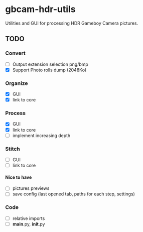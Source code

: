 # gbcam-hdr-utils

Utilities and GUI for processing HDR Gameboy Camera pictures.


## TODO

### Convert
- [ ] Output extension selection png/bmp
- [x] Support Photo rolls dump (2048Ko)

### Organize 
- [x] GUI
- [x] link to core

### Process
- [x] GUI
- [x] link to core
- [ ] implement increasing depth

### Stitch
- [ ] GUI
- [ ] link to core

#### Nice to have
- [ ] pictures previews
- [ ] save config (last opened tab, paths for each step, settings)

### Code

- [ ] relative imports
- [ ]  __main__.py,  __init__.py 
